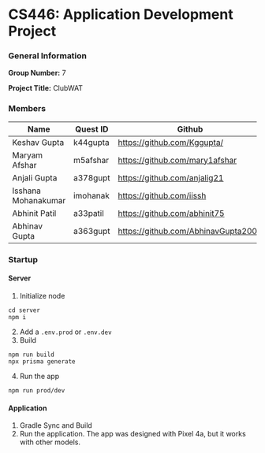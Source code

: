 # CS446: Application Development Project

### General Information

**Group Number:** 7

**Project Title:** ClubWAT

### Members

| Name                | Quest ID | Github                              |
| ------------------- | -------- | ----------------------------------- |
| Keshav Gupta        | k44gupta | https://github.com/Kggupta/         |
| Maryam Afshar       | m5afshar | https://github.com/mary1afshar      |
| Anjali Gupta        | a378gupt | https://github.com/anjalig21        |
| Isshana Mohanakumar | imohanak | https://github.com/iissh            |
| Abhinit Patil       | a33patil | https://github.com/abhinit75        |
| Abhinav Gupta       | a363gupt | https://github.com/AbhinavGupta2002 |

### Startup

#### Server

1. Initialize node

```
cd server
npm i
```

2. Add a `.env.prod` or `.env.dev`
3. Build

```
npm run build
npx prisma generate
```

4. Run the app

```
npm run prod/dev
```

#### Application

1. Gradle Sync and Build
2. Run the application. The app was designed with Pixel 4a, but it works with other models.
